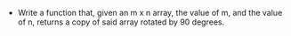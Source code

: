 * Write a function that, given an m x n array, the value of m, and the value of
  n, returns a copy of said array rotated by 90 degrees.
